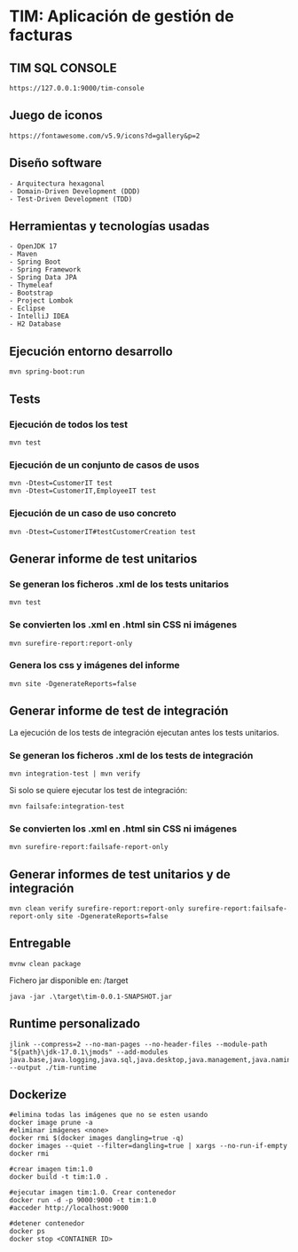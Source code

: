 # TIM: Aplicación de gestión de facturas

## TIM SQL CONSOLE

```
https://127.0.0.1:9000/tim-console
```

## Juego de iconos

```
https://fontawesome.com/v5.9/icons?d=gallery&p=2
```

## Diseño software

    - Arquitectura hexagonal
    - Domain-Driven Development (DDD)
    - Test-Driven Development (TDD)   

## Herramientas y tecnologías usadas

    - OpenJDK 17
    - Maven
    - Spring Boot    
    - Spring Framework
    - Spring Data JPA    
    - Thymeleaf
    - Bootstrap
    - Project Lombok
    - Eclipse
    - IntelliJ IDEA
    - H2 Database
    
## Ejecución entorno desarrollo
```
mvn spring-boot:run
```


## Tests

### Ejecución de todos los test

```
mvn test
```

### Ejecución de un conjunto de casos de usos

```
mvn -Dtest=CustomerIT test
mvn -Dtest=CustomerIT,EmployeeIT test
```

### Ejecución de un caso de uso concreto

```
mvn -Dtest=CustomerIT#testCustomerCreation test
```

## Generar informe de test unitarios

### Se generan los ficheros .xml de los tests unitarios
```
mvn test
```

### Se convierten los .xml en .html sin CSS ni imágenes

```
mvn surefire-report:report-only
```

### Genera los css y imágenes del informe

```
mvn site -DgenerateReports=false
```

## Generar informe de test de integración

La ejecución de los tests de integración ejecutan antes los tests unitarios.

### Se generan los ficheros .xml de los tests de integración
```
mvn integration-test | mvn verify
```

Si solo se quiere ejecutar los test de integración: 

```
mvn failsafe:integration-test
```

### Se convierten los .xml en .html sin CSS ni imágenes

```
mvn surefire-report:failsafe-report-only
```

## Generar informes de test unitarios y de integración
```
mvn clean verify surefire-report:report-only surefire-report:failsafe-report-only site -DgenerateReports=false
```

## Entregable

```
mvnw clean package
```
Fichero jar disponible en: /target

```
java -jar .\target\tim-0.0.1-SNAPSHOT.jar
```

## Runtime personalizado
```
jlink --compress=2 --no-man-pages --no-header-files --module-path "${path}\jdk-17.0.1\jmods" --add-modules java.base,java.logging,java.sql,java.desktop,java.management,java.naming,jdk.unsupported --output ./tim-runtime
```

## Dockerize
```
#elimina todas las imágenes que no se esten usando
docker image prune -a 
#eliminar imágenes <none>
docker rmi $(docker images dangling=true -q)
docker images --quiet --filter=dangling=true | xargs --no-run-if-empty docker rmi

#crear imagen tim:1.0
docker build -t tim:1.0 .

#ejecutar imagen tim:1.0. Crear contenedor
docker run -d -p 9000:9000 -t tim:1.0
#acceder http://localhost:9000

#detener contenedor
docker ps
docker stop <CONTAINER ID>
```
